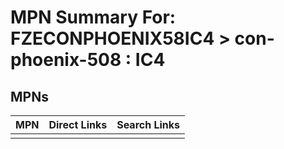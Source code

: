 



# MPN Summary For: FZECONPHOENIX58IC4 > con-phoenix-508 : IC4

## MPNs
  

|MPN|Direct Links|Search Links|
| :--- | :--- | :--- |
||||
